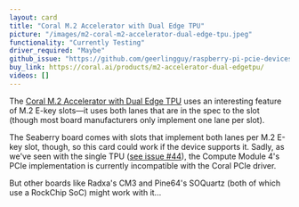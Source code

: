 ```yaml
---
layout: card
title: "Coral M.2 Accelerator with Dual Edge TPU"
picture: "/images/m2-coral-m2-accelerator-dual-edge-tpu.jpeg"
functionality: "Currently Testing"
driver_required: "Maybe"
github_issue: "https://github.com/geerlingguy/raspberry-pi-pcie-devices/issues/318"
buy_link: https://coral.ai/products/m2-accelerator-dual-edgetpu/
videos: []
---
```

The [Coral M.2 Accelerator with Dual Edge TPU](https://coral.ai/products/m2-accelerator-dual-edgetpu/) uses an interesting feature of M.2 E-key slots—it uses both lanes that are in the spec to the slot (though most board manufacturers only implement one lane per slot).

The Seaberry board comes with slots that implement both lanes per M.2 E-key slot, though, so this card could work if the device supports it. Sadly, as we've seen with the single TPU ([see issue #44](https://github.com/geerlingguy/raspberry-pi-pcie-devices/issues/44)), the Compute Module 4's PCIe implementation is currently incompatible with the Coral PCIe driver.

But other boards like Radxa's CM3 and Pine64's SOQuartz (both of which use a RockChip SoC) might work with it...
